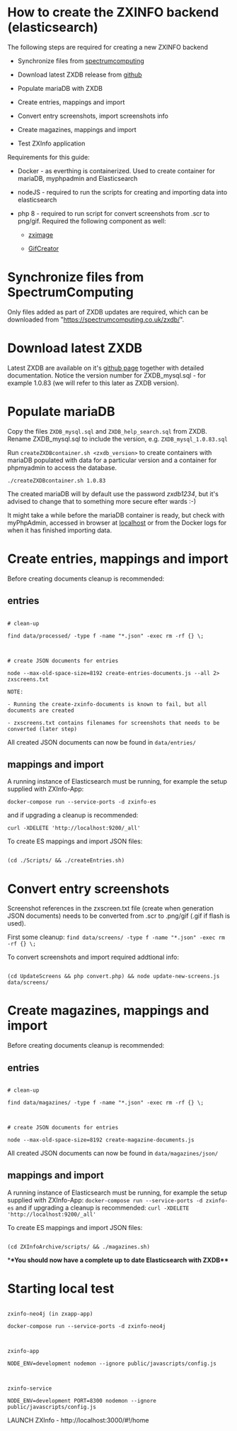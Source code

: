# How to create the ZXINFO backend (elasticsearch)

The following steps are required for creating a new ZXINFO backend

- Synchronize files from [spectrumcomputing](spectrumcomputing.co.uk)

- Download latest ZXDB release from [github](https://github.com/zxdb/ZXDB/archive/master.zip)

- Populate mariaDB with ZXDB

- Create entries, mappings and import

- Convert entry screenshots, import screenshots info

- Create magazines, mappings and import

- Test ZXInfo application

Requirements for this guide:

- Docker - as everthing is containerized. Used to create container for mariaDB, myphpadmin and Elasticsearch

- nodeJS - required to run the scripts for creating and importing data into elasticsearch

- php 8 - required to run script for convert screenshots from .scr to png/gif. Required the following component as well:

  - [zximage](https://github.com/moroz1999/zx-image)

  - [GifCreator](https://github.com/Sybio/GifCreator)

# Synchronize files from SpectrumComputing

Only files added as part of ZXDB updates are required, which can be downloaded from "https://spectrumcomputing.co.uk/zxdb/".

# Download latest ZXDB

Latest ZXDB are available on it's [github page](https://github.com/zxdb/ZXDB) together with detailed documentation. Notice the version number for ZXDB_mysql.sql - for example 1.0.83 (we will refer to this later as ZXDB version).

# Populate mariaDB

Copy the files `ZXDB_mysql.sql` and `ZXDB_help_search.sql` from ZXDB. Rename ZXDB_mysql.sql to include the version, e.g. `ZXDB_mysql_1.0.83.sql`

Run `createZXDBcontainer.sh <zxdb_version>` to create containers with mariaDB populated with data for a particular version and a container for phpmyadmin to access the database.

```
./createZXDBcontainer.sh 1.0.83
```

The created mariaDB will by default use the password _zxdb1234_, but it's advised to change that to something more secure efter wards :-)

It might take a while before the mariaDB container is ready, but check with
myPhpAdmin, accessed in browser at [localhost](http://localhost:8080/) or from the Docker logs for when it has finished importing data.

# Create entries, mappings and import

Before creating documents cleanup is recommended:

## entries

```

# clean-up

find data/processed/ -type f -name "*.json" -exec rm -rf {} \;



# create JSON documents for entries

node --max-old-space-size=8192 create-entries-documents.js --all 2> zxscreens.txt

NOTE:

- Running the create-zxinfo-documents is known to fail, but all documents are created

- zxscreens.txt contains filenames for screenshots that needs to be converted (later step)

```

All created JSON documents can now be found in `data/entries/`

## mappings and import

A running instance of Elasticsearch must be running, for example the setup supplied with ZXInfo-App:

`docker-compose run --service-ports -d zxinfo-es`

and if upgrading a cleanup is recommended:

`curl -XDELETE 'http://localhost:9200/_all'`

To create ES mappings and import JSON files:

```

(cd ./Scripts/ && ./createEntries.sh)

```

# Convert entry screenshots

Screenshot references in the zxscreen.txt file (create when generation JSON documents) needs to be converted from .scr to .png/gif (.gif if flash is used).

First some cleanup:
`find data/screens/ -type f -name "*.json" -exec rm -rf {} \;`

To convert screenshots and import required addtional info:

```

(cd UpdateScreens && php convert.php) && node update-new-screens.js data/screens/

```

# Create magazines, mappings and import

Before creating documents cleanup is recommended:

## entries

```

# clean-up

find data/magazines/ -type f -name "*.json" -exec rm -rf {} \;



# create JSON documents for entries

node --max-old-space-size=8192 create-magazine-documents.js

```

All created JSON documents can now be found in `data/magazines/json/`

## mappings and import

A running instance of Elasticsearch must be running, for example the setup supplied with ZXInfo-App: `docker-compose run --service-ports -d zxinfo-es` and if upgrading a cleanup is recommended: `curl -XDELETE 'http://localhost:9200/_all'`

To create ES mappings and import JSON files:

```

(cd ZXInfoArchive/scripts/ && ./magazines.sh)

```

\***\*You should now have a complete up to date Elasticsearch with ZXDB\*\***

# Starting local test

```

zxinfo-neo4j (in zxapp-app)

docker-compose run --service-ports -d zxinfo-neo4j



zxinfo-app

NODE_ENV=development nodemon --ignore public/javascripts/config.js



zxinfo-service

NODE_ENV=development PORT=8300 nodemon --ignore public/javascripts/config.js

```

LAUNCH ZXInfo - http://localhost:3000/#!/home

